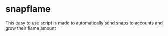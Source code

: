 # snapflame
This easy to use script is made to automatically send snaps to accounts and grow their flame amount
